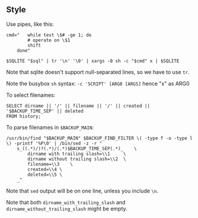 Style
-----

Use pipes, like this:

	cmd="	while test \$# -ge 1; do
			# operate on \$1
			shift
		done"

	$SQLITE "$sql" | tr '\n' '\0' | xargs -0 sh -c "$cmd" x | $SQLITE

Note that sqlite doesn't support null-separated lines, so we have to use `tr`.

Note the busybox `sh` syntax: `-c 'SCRIPT' [ARG0 [ARGS]` hence "x" as ARG0


To select filenames:

	SELECT dirname || '/' || filename || '/' || created || '$BACKUP_TIME_SEP' || deleted
	FROM history;

To parse filenames in `$BACKUP_MAIN`:

	/usr/bin/find "$BACKUP_MAIN" $BACKUP_FIND_FILTER \( -type f -o -type l \) -printf '%P\0' | /bin/sed -z -r "
		s_((.*)/)?(.*)/(.*)$BACKUP_TIME_SEP(.*)_	\
			dirname with trailing slash=\\1		\
			dirname without trailing slash=\\2	\
			filename=\\3	\
			created=\\4	\
			deleted=\\5	\
		_"

Note that `sed` output will be on one line, unless you include `\n`.

Note that both `dirname_with_trailing_slash` and `dirname_without_trailing_slash` might be empty.
